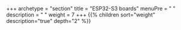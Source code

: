 +++
archetype = "section"
title = "ESP32-S3 boards"
menuPre = "<i class='fas fa-microchip'></i> "
description = " "
weight = 7
+++
{{% children sort="weight" description="true" depth="2" %}}